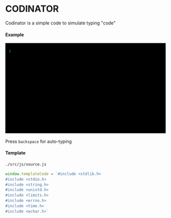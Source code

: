 # CODINATOR

Codinator is a simple code to simulate typing "code"

#### Example

![Coding](https://github.com/tiagoriego/codinator/blob/master/screencast.gif)

Press `backspace` for auto-typing

#### Template

```
./src/js/source.js
```

```javascript
window.templateCode = `#include <stdlib.h>
#include <stdio.h>
#include <string.h>
#include <unistd.h>
#include <limits.h>
#include <errno.h>
#include <time.h>
#include <wchar.h>`
```
